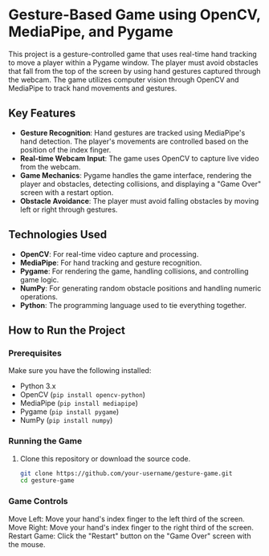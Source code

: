 # Gesture-Based Game using OpenCV, MediaPipe, and Pygame

This project is a gesture-controlled game that uses real-time hand tracking to move a player within a Pygame window. The player must avoid obstacles that fall from the top of the screen by using hand gestures captured through the webcam. The game utilizes computer vision through OpenCV and MediaPipe to track hand movements and gestures.

## Key Features

- **Gesture Recognition**: Hand gestures are tracked using MediaPipe's hand detection. The player's movements are controlled based on the position of the index finger.
- **Real-time Webcam Input**: The game uses OpenCV to capture live video from the webcam.
- **Game Mechanics**: Pygame handles the game interface, rendering the player and obstacles, detecting collisions, and displaying a "Game Over" screen with a restart option.
- **Obstacle Avoidance**: The player must avoid falling obstacles by moving left or right through gestures.

## Technologies Used

- **OpenCV**: For real-time video capture and processing.
- **MediaPipe**: For hand tracking and gesture recognition.
- **Pygame**: For rendering the game, handling collisions, and controlling game logic.
- **NumPy**: For generating random obstacle positions and handling numeric operations.
- **Python**: The programming language used to tie everything together.

## How to Run the Project

### Prerequisites

Make sure you have the following installed:
- Python 3.x
- OpenCV (`pip install opencv-python`)
- MediaPipe (`pip install mediapipe`)
- Pygame (`pip install pygame`)
- NumPy (`pip install numpy`)

### Running the Game

1. Clone this repository or download the source code.
   
   ```bash
   git clone https://github.com/your-username/gesture-game.git
   cd gesture-game
   
### Game Controls
Move Left: Move your hand's index finger to the left third of the screen.
Move Right: Move your hand's index finger to the right third of the screen.
Restart Game: Click the "Restart" button on the "Game Over" screen with the mouse.
